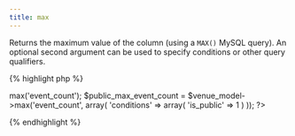 ```yaml
---
title: max
---
```

Returns the maximum value of the column (using a `MAX()` MySQL query).  An optional second argument can be used to specify conditions or other query qualifiers.

{% highlight php %}
<?php
// If the Venue table has columns 'event_count' and 'is_public':
$venue_model = mvc_model('Venue');
$max_event_count = $venue_model->max('event_count');
$public_max_event_count = $venue_model->max('event_count', array(
  'conditions' => array(
    'is_public' => 1
  )
));
?>
{% endhighlight %}